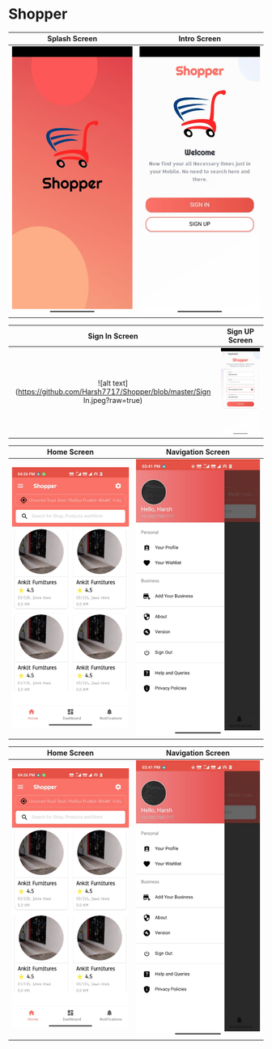 # Shopper

Splash Screen             |  Intro Screen
:-------------------------:|:-------------------------:
![alt text](https://github.com/Harsh7717/Shopper/blob/master/Splash.jpeg?raw=true)  |  ![alt text](https://github.com/Harsh7717/Shopper/blob/master/Intro.jpeg?raw=true)

Sign In Screen             |  Sign UP Screen
:-------------------------:|:-------------------------:
![alt text](https://github.com/Harsh7717/Shopper/blob/master/Sign In.jpeg?raw=true)  |  ![alt text](https://github.com/Harsh7717/Shopper/blob/master/Registration.jpeg?raw=true)

Home Screen             |  Navigation Screen
:-------------------------:|:-------------------------:
![alt text](https://github.com/Harsh7717/Shopper/blob/master/Home.jpeg?raw=true)  |  ![alt text](https://github.com/Harsh7717/Shopper/blob/master/Navigation.jpeg?raw=true)

Home Screen             |  Navigation Screen
:-------------------------:|:-------------------------:
![alt text](https://github.com/Harsh7717/Shopper/blob/master/Home.jpeg?raw=true)  |  ![alt text](https://github.com/Harsh7717/Shopper/blob/master/Navigation.jpeg?raw=true)
